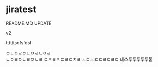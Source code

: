 # jiratest


README.MD UPDATE

v2

ttttttsdfsfdsf


ㅁㄴㅇㄹㅁㄴㅇㄹㄴㅇㄹ
\
ㄴㅇㄹㅇㄴㄹㅇㄴㄹ
ㄷㅈㄹㅈㄷㄹㄷㅈㄹ
ㅅㄷㅅㄷㄷㄹㄷㄹㄷ
테스투투투투투퉅

